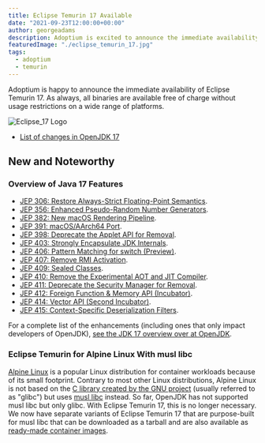 ```yaml
---
title: Eclipse Temurin 17 Available
date: "2021-09-23T12:00:00+00:00"
author: georgeadams
description: Adoptium is excited to announce the immediate availability of Eclipse Temurin 17.
featuredImage: "./eclipse_temurin_17.jpg"
tags:
  - adoptium
  - temurin
---
```


Adoptium is happy to announce the immediate availability of Eclipse Temurin 17. As always, all binaries are available free of charge without usage restrictions on a wide range of platforms.

![Eclipse_17 Logo](./eclipse_temurin_17.jpg)

- [List of changes in OpenJDK 17](https://bugs.openjdk.java.net/browse/JDK-8263045?jql=project%20%3D%20JDK%20AND%20fixVersion%20%3D%20%2217%22%20ORDER%20BY%20created%20DESC)

## New and Noteworthy

### Overview of Java 17 Features

- [JEP 306: Restore Always-Strict Floating-Point Semantics](https://openjdk.java.net/jeps/306).
- [JEP 356: Enhanced Pseudo-Random Number Generators](https://openjdk.java.net/jeps/356).
- [JEP 382: New macOS Rendering Pipeline](https://openjdk.java.net/jeps/382).
- [JEP 391: macOS/AArch64 Port](https://openjdk.java.net/jeps/391).
- [JEP 398: Deprecate the Applet API for Removal](https://openjdk.java.net/jeps/398).
- [JEP 403: Strongly Encapsulate JDK Internals](https://openjdk.java.net/jeps/403).
- [JEP 406: Pattern Matching for switch (Preview)](https://openjdk.java.net/jeps/406).
- [JEP 407: Remove RMI Activation](https://openjdk.java.net/jeps/407).
- [JEP 409: Sealed Classes](https://openjdk.java.net/jeps/409).
- [JEP 410: Remove the Experimental AOT and JIT Compiler](https://openjdk.java.net/jeps/410).
- [JEP 411: Deprecate the Security Manager for Removal](https://openjdk.java.net/jeps/411).
- [JEP 412: Foreign Function & Memory API (Incubator)](https://openjdk.java.net/jeps/412).
- [JEP 414: Vector API (Second Incubator)](https://openjdk.java.net/jeps/414).
- [JEP 415: Context-Specific Deserialization Filters](https://openjdk.java.net/jeps/415).

For a complete list of the enhancements (including ones that only impact developers of OpenJDK), [see the JDK 17 overview over at OpenJDK](https://openjdk.java.net/projects/jdk/17/).

### Eclipse Temurin for Alpine Linux With musl libc

[Alpine Linux](https://alpinelinux.org/) is a popular Linux distribution for container workloads because of its small footprint. Contrary to most other Linux distributions, Alpine Linux is not based on the [C library created by the GNU project](https://www.gnu.org/software/libc/) (usually referred to as "glibc") but uses [musl libc](https://musl.libc.org) instead. So far, OpenJDK has not supported musl libc but only glibc. With Eclipse Temurin 17, this is no longer necessary. We now have separate variants of Eclipse Temurin 17 that are purpose-built for musl libc that can be downloaded as a tarball and are also available as [ready-made container images](https://hub.docker.com/_/eclipse-temurin).

